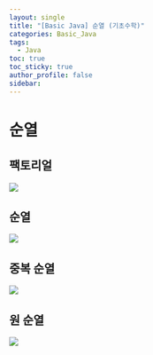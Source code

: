 ```yaml
---
layout: single
title: "[Basic Java] 순열 (기초수학)"
categories: Basic_Java
tags:
  - Java
toc: true
toc_sticky: true
author_profile: false
sidebar:
---
```

# 순열

## 팩토리얼

![](https://i.imgur.com/Hy1YpY3.png)

## 순열

![](https://i.imgur.com/Khl6jqA.png)

## 중복 순열

![](https://i.imgur.com/h0815m8.png)

## 원 순열

![](https://i.imgur.com/1AFvCo9.png)

